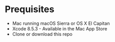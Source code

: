# Prequisites
 * Mac running macOS Sierra or OS X El Capitan
 * Xcode 8.5.3 - Available in the Mac App Store
 * Clone or download this repo

